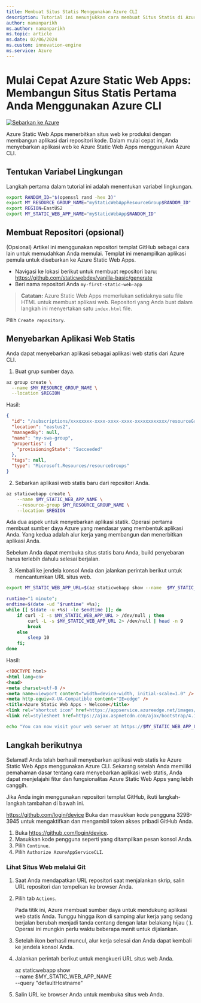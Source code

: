 ```yaml
---
title: Membuat Situs Statis Menggunakan Azure CLI
description: Tutorial ini menunjukkan cara membuat Situs Statis di Azure.
author: namanparikh
ms.author: namanparikh
ms.topic: article
ms.date: 02/06/2024
ms.custom: innovation-engine
ms.service: Azure
---
```


# Mulai Cepat Azure Static Web Apps: Membangun Situs Statis Pertama Anda Menggunakan Azure CLI

[![Sebarkan ke Azure](https://aka.ms/deploytoazurebutton)](https://go.microsoft.com/fwlink/?linkid=2262845)

Azure Static Web Apps menerbitkan situs web ke produksi dengan membangun aplikasi dari repositori kode. Dalam mulai cepat ini, Anda menyebarkan aplikasi web ke Azure Static Web Apps menggunakan Azure CLI.

## Tentukan Variabel Lingkungan

Langkah pertama dalam tutorial ini adalah menentukan variabel lingkungan.

```bash
export RANDOM_ID="$(openssl rand -hex 3)"
export MY_RESOURCE_GROUP_NAME="myStaticWebAppResourceGroup$RANDOM_ID"
export REGION=EastUS2
export MY_STATIC_WEB_APP_NAME="myStaticWebApp$RANDOM_ID"
```

## Membuat Repositori (opsional)

(Opsional) Artikel ini menggunakan repositori templat GitHub sebagai cara lain untuk memudahkan Anda memulai. Templat ini menampilkan aplikasi pemula untuk disebarkan ke Azure Static Web Apps.

- Navigasi ke lokasi berikut untuk membuat repositori baru: https://github.com/staticwebdev/vanilla-basic/generate
- Beri nama repositori Anda `my-first-static-web-app`

> **Catatan:** Azure Static Web Apps memerlukan setidaknya satu file HTML untuk membuat aplikasi web. Repositori yang Anda buat dalam langkah ini menyertakan satu `index.html` file.

Pilih `Create repository`.

## Menyebarkan Aplikasi Web Statis

Anda dapat menyebarkan aplikasi sebagai aplikasi web statis dari Azure CLI.

1. Buat grup sumber daya.

```bash
az group create \
  --name $MY_RESOURCE_GROUP_NAME \
  --location $REGION
```

Hasil:

<!-- expected_similarity=0.3 -->
```json
{
  "id": "/subscriptions/xxxxxxxx-xxxx-xxxx-xxxx-xxxxxxxxxxxx/resourceGroups/my-swa-group",
  "location": "eastus2",
  "managedBy": null,
  "name": "my-swa-group",
  "properties": {
    "provisioningState": "Succeeded"
  },
  "tags": null,
  "type": "Microsoft.Resources/resourceGroups"
}
```

2. Sebarkan aplikasi web statis baru dari repositori Anda.

```bash
az staticwebapp create \
    --name $MY_STATIC_WEB_APP_NAME \
    --resource-group $MY_RESOURCE_GROUP_NAME \
    --location $REGION 
```

Ada dua aspek untuk menyebarkan aplikasi statik. Operasi pertama membuat sumber daya Azure yang mendasar yang membentuk aplikasi Anda. Yang kedua adalah alur kerja yang membangun dan menerbitkan aplikasi Anda.

Sebelum Anda dapat membuka situs statis baru Anda, build penyebaran harus terlebih dahulu selesai berjalan.

3. Kembali ke jendela konsol Anda dan jalankan perintah berikut untuk mencantumkan URL situs web.

```bash
export MY_STATIC_WEB_APP_URL=$(az staticwebapp show --name  $MY_STATIC_WEB_APP_NAME --resource-group $MY_RESOURCE_GROUP_NAME --query "defaultHostname" -o tsv)
```

```bash
runtime="1 minute";
endtime=$(date -ud "$runtime" +%s);
while [[ $(date -u +%s) -le $endtime ]]; do
    if curl -I -s $MY_STATIC_WEB_APP_URL > /dev/null ; then 
        curl -L -s $MY_STATIC_WEB_APP_URL 2> /dev/null | head -n 9
        break
    else 
        sleep 10
    fi;
done
```

Hasil:

<!-- expected_similarity=0.3 -->
```HTML
<!DOCTYPE html>
<html lang=en>
<head>
<meta charset=utf-8 />
<meta name=viewport content="width=device-width, initial-scale=1.0" />
<meta http-equiv=X-UA-Compatible content="IE=edge" />
<title>Azure Static Web Apps - Welcome</title>
<link rel="shortcut icon" href=https://appservice.azureedge.net/images/static-apps/v3/favicon.svg type=image/x-icon />
<link rel=stylesheet href=https://ajax.aspnetcdn.com/ajax/bootstrap/4.1.1/css/bootstrap.min.css crossorigin=anonymous />
```

```bash
echo "You can now visit your web server at https://$MY_STATIC_WEB_APP_URL"
```

## Langkah berikutnya

Selamat! Anda telah berhasil menyebarkan aplikasi web statis ke Azure Static Web Apps menggunakan Azure CLI. Sekarang setelah Anda memiliki pemahaman dasar tentang cara menyebarkan aplikasi web statis, Anda dapat menjelajahi fitur dan fungsionalitas Azure Static Web Apps yang lebih canggih.

Jika Anda ingin menggunakan repositori templat GitHub, ikuti langkah-langkah tambahan di bawah ini.

https://github.com/login/device Buka dan masukkan kode pengguna 329B-3945 untuk mengaktifkan dan mengambil token akses pribadi GitHub Anda.

1. Buka https://github.com/login/device.
2. Masukkan kode pengguna seperti yang ditampilkan pesan konsol Anda.
3. Pilih `Continue`.
4. Pilih `Authorize AzureAppServiceCLI`.

### Lihat Situs Web melalui Git

1. Saat Anda mendapatkan URL repositori saat menjalankan skrip, salin URL repositori dan tempelkan ke browser Anda.
2. Pilih tab `Actions`.

   Pada titik ini, Azure membuat sumber daya untuk mendukung aplikasi web statis Anda. Tunggu hingga ikon di samping alur kerja yang sedang berjalan berubah menjadi tanda centang dengan latar belakang hijau ( ). Operasi ini mungkin perlu waktu beberapa menit untuk dijalankan.

3. Setelah ikon berhasil muncul, alur kerja selesai dan Anda dapat kembali ke jendela konsol Anda.
4. Jalankan perintah berikut untuk mengkueri URL situs web Anda.

   az staticwebapp show \
     --name $MY_STATIC_WEB_APP_NAME \
     --query "defaultHostname"

5. Salin URL ke browser Anda untuk membuka situs web Anda.
